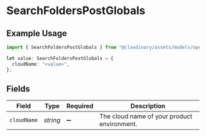 # SearchFoldersPostGlobals

## Example Usage

```typescript
import { SearchFoldersPostGlobals } from "@cloudinary/assets/models/operations";

let value: SearchFoldersPostGlobals = {
  cloudName: "<value>",
};
```

## Fields

| Field                                       | Type                                        | Required                                    | Description                                 |
| ------------------------------------------- | ------------------------------------------- | ------------------------------------------- | ------------------------------------------- |
| `cloudName`                                 | *string*                                    | :heavy_minus_sign:                          | The cloud name of your product environment. |